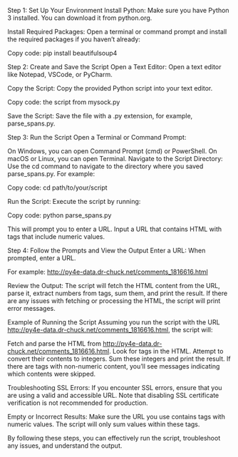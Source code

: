 Step 1: Set Up Your Environment
Install Python: Make sure you have Python 3 installed. You can download it from python.org.

Install Required Packages:
Open a terminal or command prompt and install the required packages if you haven’t already:

Copy code:
pip install beautifulsoup4

Step 2: Create and Save the Script
Open a Text Editor: Open a text editor like Notepad, VSCode, or PyCharm.

Copy the Script: Copy the provided Python script into your text editor.

Copy code:
the script from mysock.py

Save the Script: Save the file with a .py extension, for example, parse_spans.py.

Step 3: Run the Script
Open a Terminal or Command Prompt:

On Windows, you can open Command Prompt (cmd) or PowerShell.
On macOS or Linux, you can open Terminal.
Navigate to the Script Directory:
Use the cd command to navigate to the directory where you saved parse_spans.py. For example:

Copy code:
cd path/to/your/script

Run the Script:
Execute the script by running:

Copy code:
python parse_spans.py

This will prompt you to enter a URL. Input a URL that contains HTML with <span> tags that include numeric values.

Step 4: Follow the Prompts and View the Output
Enter a URL: When prompted, enter a URL. 

For example:
http://py4e-data.dr-chuck.net/comments_1816616.html

Review the Output: The script will fetch the HTML content from the URL, parse it, extract numbers from <span> tags, sum them, and print the result. If there are any issues with fetching or processing the HTML, the script will print error messages.

Example of Running the Script
Assuming you run the script with the URL http://py4e-data.dr-chuck.net/comments_1816616.html, the script will:

Fetch and parse the HTML from http://py4e-data.dr-chuck.net/comments_1816616.html.
Look for <span> tags in the HTML.
Attempt to convert their contents to integers.
Sum these integers and print the result.
If there are <span> tags with non-numeric content, you’ll see messages indicating which contents were skipped.

Troubleshooting
SSL Errors: If you encounter SSL errors, ensure that you are using a valid and accessible URL. Note that disabling SSL certificate verification is not recommended for production.

Empty or Incorrect Results: Make sure the URL you use contains <span> tags with numeric values. The script will only sum values within these tags.

By following these steps, you can effectively run the script, troubleshoot any issues, and understand the output.
